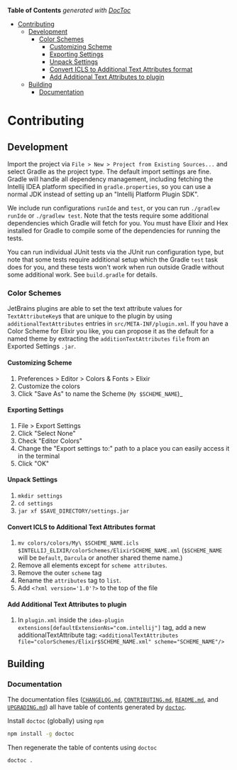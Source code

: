 <!-- START doctoc generated TOC please keep comment here to allow auto update -->
<!-- DON'T EDIT THIS SECTION, INSTEAD RE-RUN doctoc TO UPDATE -->
**Table of Contents**  *generated with [DocToc](https://github.com/thlorenz/doctoc)*

- [Contributing](#contributing)
  - [Development](#development)
    - [Color Schemes](#color-schemes)
      - [Customizing Scheme](#customizing-scheme)
      - [Exporting Settings](#exporting-settings)
      - [Unpack Settings](#unpack-settings)
      - [Convert ICLS to Additional Text Attributes format](#convert-icls-to-additional-text-attributes-format)
      - [Add Additional Text Attributes to plugin](#add-additional-text-attributes-to-plugin)
  - [Building](#building)
    - [Documentation](#documentation)

<!-- END doctoc generated TOC please keep comment here to allow auto update -->

# Contributing

## Development

Import the project via `File > New > Project from Existing Sources...` and select Gradle as the project type. The default import settings are fine. Gradle will handle all dependency management, including fetching the Intellij IDEA platform specified in `gradle.properties`, so you can use a normal JDK instead of setting up an "Intellij Platform Plugin SDK".

We include run configurations `runIde` and `test`, or you can run `./gradlew runIde` or `./gradlew test`. Note that the tests require some additional dependencies which Gradle will fetch for you. You must have Elixir and Hex installed for Gradle to compile some of the dependencies for running the tests.

You can run individual JUnit tests via the JUnit run configuration type, but note that some tests require additional setup which the Gradle `test` task does for you, and these tests won't work when run outside Gradle without some additional work. See `build.gradle` for details.

### Color Schemes

JetBrains plugins are able to set the text attribute values for `TextAttributeKey`s that are unique to the plugin by using `additionalTextAttributes` entries in `src/META-INF/plugin.xml`.  If you have a Color Scheme for Elixir you like, you can propose it as the default for a named theme by extracting the `additionTextAttributes` `file` from an Exported Settings `.jar`.

#### Customizing Scheme

1. Preferences > Editor > Colors & Fonts > Elixir
2. Customize the colors
3. Click "Save As" to name the Scheme (`My $SCHEME_NAME`)_

#### Exporting Settings

1. File > Export Settings
2. Click "Select None"
3. Check "Editor Colors"
4. Change the "Export settings to:" path to a place you can easily access it in the terminal
5. Click "OK"

#### Unpack Settings

1. `mkdir settings`
2. `cd settings`
3. `jar xf $SAVE_DIRECTORY/settings.jar`

#### Convert ICLS to Additional Text Attributes format

1. `mv colors/colors/My\ $SCHEME_NAME.icls $INTELLIJ_ELIXIR/colorSchemes/ElixirSCHEME_NAME.xml` (`$SCHEME_NAME` will be `Default`, `Darcula` or another shared theme name.)
2. Remove all elements except for `scheme attributes`.
3. Remove the outer `scheme` tag
4. Rename the `attributes` tag to `list`.
5. Add `<?xml version='1.0'?>` to the top of the file

#### Add Additional Text Attributes to plugin

1. In `plugin.xml` inside the `idea-plugin extensions[defaultExtensionNs="com.intellij"]` tag, add a new additionalTextAttribute tag: `<additionalTextAttributes file="colorSchemes/Elixir$SCHEME_NAME.xml" scheme="SCHEME_NAME"/>`

## Building

### Documentation

The documentation files ([`CHANGELOG.md`](CHANGELOG.md), [`CONTRIBUTING.md`](CONTRIBUTING.md), [`README.md`](README.md),
and [`UPGRADING.md`](UPGRADING.md)) all have table of contents generated by
[`doctoc`](https://github.com/thlorenz/doctoc).

Install `doctoc` (globally) using `npm`

```sh
npm install -g doctoc
```

Then regenerate the table of contents using `doctoc`

```sh
doctoc .
```

